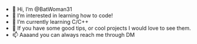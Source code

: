 - 👋 Hi, I’m @BatWoman31
- 👀 I’m interested in learning how to code!
- 🌱 I’m currently learning C/C++
- 💞️ If you have some good tips, or cool projects I would love to see them.
- 📫 Aaaand you can always reach me through DM

<!---
BatWoman31/BatWoman31 is a ✨ special ✨ repository because its `README.md` (this file) appears on your GitHub profile.
You can click the Preview link to take a look at your changes.
--->

